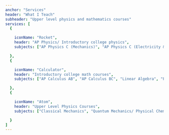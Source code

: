 ```yaml
---
anchor: "Services"
header: "What I Teach"
subheader: "Upper level physics and mathematics courses"
services: [
  {

    iconName: "Rocket",
    header: "AP Physics/ Introductory college physics",
    subjects: ["AP Physics C (Mechanics)", "AP Physics C (Electricity & Magnetism)"]

  }, 
  {

    iconName: "Calculator",
    header: "Introductory college math courses",
    subjects: ["AP Calculus AB", "AP Calculus BC", "Linear Algebra", "Probability and Statistics"]

  }, 
  {

    iconName: "Atom",
    header: "Upper Level Physics Courses",
    subjects: ["Classical Mechanics", "Quantum Mechanics/ Physical Chemistry", "Thermodynamics and Statistical Mechanics"]

  }
]
---
```

